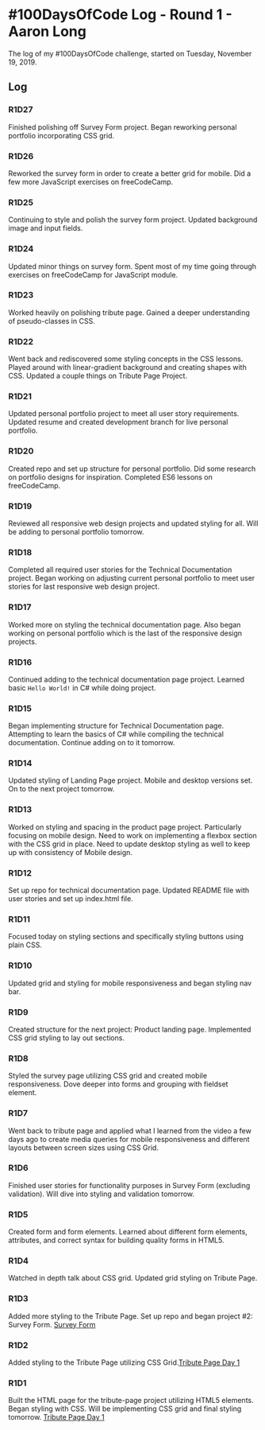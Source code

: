 # #100DaysOfCode Log - Round 1 - Aaron Long

The log of my #100DaysOfCode challenge, started on Tuesday, November 19, 2019.

## Log

### R1D27

Finished polishing off Survey Form project. Began reworking personal portfolio incorporating CSS grid.

### R1D26

Reworked the survey form in order to create a better grid for mobile. Did a few more JavaScript exercises on freeCodeCamp.

### R1D25

Continuing to style and polish the survey form project. Updated background image and input fields.

### R1D24

Updated minor things on survey form. Spent most of my time going through exercises on freeCodeCamp for JavaScript module.

### R1D23

Worked heavily on polishing tribute page. Gained a deeper understanding of pseudo-classes in CSS.

### R1D22

Went back and rediscovered some styling concepts in the CSS lessons. Played around with linear-gradient background and creating shapes with CSS. Updated a couple things on Tribute Page Project.

### R1D21

Updated personal portfolio project to meet all user story requirements. Updated resume and created development branch for live personal portfolio.

### R1D20

Created repo and set up structure for personal portfolio. Did some research on portfolio designs for inspiration. Completed ES6 lessons on freeCodeCamp.

### R1D19

Reviewed all responsive web design projects and updated styling for all. Will be adding to personal portfolio tomorrow.

### R1D18

Completed all required user stories for the Technical Documentation project. Began working on adjusting current personal portfolio to meet user stories for last responsive web design project.

### R1D17

Worked more on styling the technical documentation page. Also began working on personal portfolio which is the last of the responsive design projects.

### R1D16

Continued adding to the technical documentation page project. Learned basic `Hello World!` in C# while doing project.

### R1D15

Began implementing structure for Technical Documentation page. Attempting to learn the basics of C# while compiling the technical documentation. Continue adding on to it tomorrow.

### R1D14

Updated styling of Landing Page project. Mobile and desktop versions set. On to the next project tomorrow.

### R1D13

Worked on styling and spacing in the product page project. Particularly focusing on mobile design. Need to work on implementing a flexbox section with the CSS grid in place. Need to update desktop styling as well to keep up with consistency of Mobile design.

### R1D12

Set up repo for technical documentation page. Updated README file with user stories and set up index.html file.

### R1D11

Focused today on styling sections and specifically styling buttons using plain CSS.

### R1D10

Updated grid and styling for mobile responsiveness and began styling nav bar.

### R1D9

Created structure for the next project: Product landing page. Implemented CSS grid styling to lay out sections.

### R1D8

Styled the survey page utilizing CSS grid and created mobile responsiveness. Dove deeper into forms and grouping with fieldset element.

### R1D7

Went back to tribute page and applied what I learned from the video a few days ago to create media queries for mobile responsiveness and different layouts between screen sizes using CSS Grid.

### R1D6

Finished user stories for functionality purposes in Survey Form (excluding validation). Will dive into styling and validation tomorrow.

### R1D5

Created form and form elements. Learned about different form elements, attributes, and correct syntax for building quality forms in HTML5.

### R1D4

Watched in depth talk about CSS grid. Updated grid styling on Tribute Page.

### R1D3

Added more styling to the Tribute Page. Set up repo and began project #2: Survey Form. [Survey Form](https://www.aaronlng.dev/survey-form/)

### R1D2

 Added styling to the Tribute Page utilizing CSS Grid.[Tribute Page Day 1](https://www.aaronlng.dev/tribute-page/)

### R1D1

Built the HTML page for the tribute-page project utilizing HTML5 elements. Began styling with CSS. Will be implementing CSS grid and final styling tomorrow. [Tribute Page Day 1](https://www.aaronlng.dev/tribute-page/)
